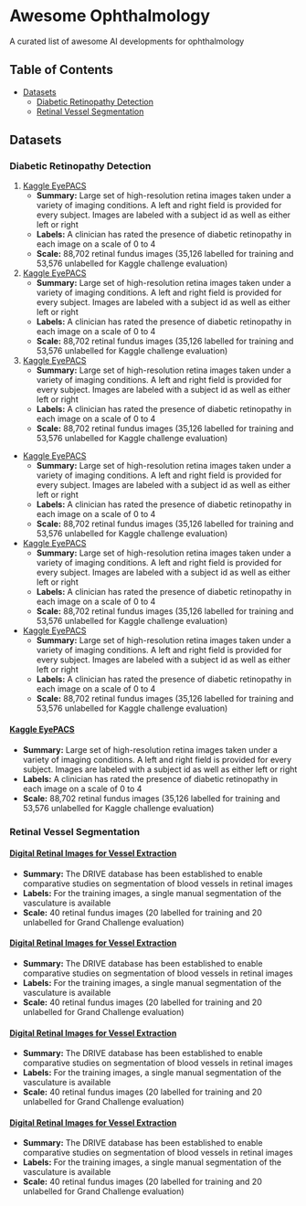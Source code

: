 # Awesome Ophthalmology
A curated list of awesome AI developments for ophthalmology




## Table of Contents

<!-- MarkdownTOC depth=4 -->


-  [Datasets](#datasets)
      -  [Diabetic Retinopathy Detection](#diabetic-retinopathy-detection)
      -  [Retinal Vessel Segmentation](#retinal-vessel-segmentation)

<!-- /MarkdownTOC -->




<a name="datasets"></a>
## Datasets

<a name="diabetic-retinopathy-detection"></a>
### Diabetic Retinopathy Detection
1. [Kaggle EyePACS](https://www.kaggle.com/c/diabetic-retinopathy-detection/) 
    * **Summary:** Large set of high-resolution retina images taken under a variety of imaging conditions. A left and right field is provided for every subject. Images are labeled with a subject id as well as either left or right
    * **Labels:** A clinician has rated the presence of diabetic retinopathy in each image on a scale of 0 to 4
    * **Scale:** 	88,702 retinal fundus images (35,126 labelled for training and 53,576 unlabelled for Kaggle challenge evaluation)
2. [Kaggle EyePACS](https://www.kaggle.com/c/diabetic-retinopathy-detection/) 
    * **Summary:** Large set of high-resolution retina images taken under a variety of imaging conditions. A left and right field is provided for every subject. Images are labeled with a subject id as well as either left or right
    * **Labels:** A clinician has rated the presence of diabetic retinopathy in each image on a scale of 0 to 4
    * **Scale:** 	88,702 retinal fundus images (35,126 labelled for training and 53,576 unlabelled for Kaggle challenge evaluation)
3. [Kaggle EyePACS](https://www.kaggle.com/c/diabetic-retinopathy-detection/) 
    * **Summary:** Large set of high-resolution retina images taken under a variety of imaging conditions. A left and right field is provided for every subject. Images are labeled with a subject id as well as either left or right
    * **Labels:** A clinician has rated the presence of diabetic retinopathy in each image on a scale of 0 to 4
    * **Scale:** 	88,702 retinal fundus images (35,126 labelled for training and 53,576 unlabelled for Kaggle challenge evaluation)



* [Kaggle EyePACS](https://www.kaggle.com/c/diabetic-retinopathy-detection/) 
    * **Summary:** Large set of high-resolution retina images taken under a variety of imaging conditions. A left and right field is provided for every subject. Images are labeled with a subject id as well as either left or right
    * **Labels:** A clinician has rated the presence of diabetic retinopathy in each image on a scale of 0 to 4
    * **Scale:** 	88,702 retinal fundus images (35,126 labelled for training and 53,576 unlabelled for Kaggle challenge evaluation)
* [Kaggle EyePACS](https://www.kaggle.com/c/diabetic-retinopathy-detection/) 
    * **Summary:** Large set of high-resolution retina images taken under a variety of imaging conditions. A left and right field is provided for every subject. Images are labeled with a subject id as well as either left or right
    * **Labels:** A clinician has rated the presence of diabetic retinopathy in each image on a scale of 0 to 4
    * **Scale:** 	88,702 retinal fundus images (35,126 labelled for training and 53,576 unlabelled for Kaggle challenge evaluation)
* [Kaggle EyePACS](https://www.kaggle.com/c/diabetic-retinopathy-detection/) 
    * **Summary:** Large set of high-resolution retina images taken under a variety of imaging conditions. A left and right field is provided for every subject. Images are labeled with a subject id as well as either left or right
    * **Labels:** A clinician has rated the presence of diabetic retinopathy in each image on a scale of 0 to 4
    * **Scale:** 	88,702 retinal fundus images (35,126 labelled for training and 53,576 unlabelled for Kaggle challenge evaluation)


#### [Kaggle EyePACS](https://www.kaggle.com/c/diabetic-retinopathy-detection/) 
* **Summary:** Large set of high-resolution retina images taken under a variety of imaging conditions. A left and right field is provided for every subject. Images are labeled with a subject id as well as either left or right
* **Labels:** A clinician has rated the presence of diabetic retinopathy in each image on a scale of 0 to 4
* **Scale:** 	88,702 retinal fundus images (35,126 labelled for training and 53,576 unlabelled for Kaggle challenge evaluation)




<a name="retinal-vessel-segmentation"></a>
### Retinal Vessel Segmentation
#### [Digital Retinal Images for Vessel Extraction](https://drive.grand-challenge.org/) 
* **Summary:** The DRIVE database has been established to enable comparative studies on segmentation of blood vessels in retinal images
* **Labels:** For the training images, a single manual segmentation of the vasculature is available
* **Scale:** 	40 retinal fundus images (20 labelled for training and 20 unlabelled for Grand Challenge evaluation)


#### [Digital Retinal Images for Vessel Extraction](https://drive.grand-challenge.org/) 
* **Summary:** The DRIVE database has been established to enable comparative studies on segmentation of blood vessels in retinal images
* **Labels:** For the training images, a single manual segmentation of the vasculature is available
* **Scale:** 	40 retinal fundus images (20 labelled for training and 20 unlabelled for Grand Challenge evaluation)
#### [Digital Retinal Images for Vessel Extraction](https://drive.grand-challenge.org/) 
* **Summary:** The DRIVE database has been established to enable comparative studies on segmentation of blood vessels in retinal images
* **Labels:** For the training images, a single manual segmentation of the vasculature is available
* **Scale:** 	40 retinal fundus images (20 labelled for training and 20 unlabelled for Grand Challenge evaluation)
#### [Digital Retinal Images for Vessel Extraction](https://drive.grand-challenge.org/) 
* **Summary:** The DRIVE database has been established to enable comparative studies on segmentation of blood vessels in retinal images
* **Labels:** For the training images, a single manual segmentation of the vasculature is available
* **Scale:** 	40 retinal fundus images (20 labelled for training and 20 unlabelled for Grand Challenge evaluation)


